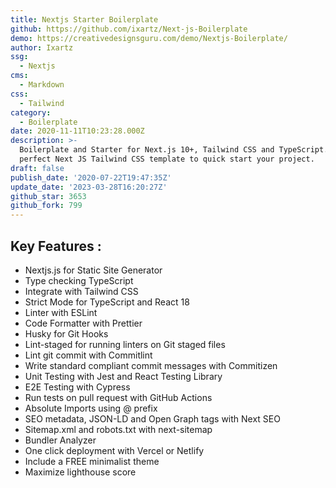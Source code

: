 ```yaml
---
title: Nextjs Starter Boilerplate
github: https://github.com/ixartz/Next-js-Boilerplate
demo: https://creativedesignsguru.com/demo/Nextjs-Boilerplate/
author: Ixartz
ssg:
  - Nextjs
cms:
  - Markdown
css:
  - Tailwind
category:
  - Boilerplate
date: 2020-11-11T10:23:28.000Z
description: >-
  Boilerplate and Starter for Next.js 10+, Tailwind CSS and TypeScript. The
  perfect Next JS Tailwind CSS template to quick start your project.
draft: false
publish_date: '2020-07-22T19:47:35Z'
update_date: '2023-03-28T16:20:27Z'
github_star: 3653
github_fork: 799
---
```

## Key Features :

- Nextjs.js for Static Site Generator
- Type checking TypeScript
- Integrate with Tailwind CSS
- Strict Mode for TypeScript and React 18
- Linter with ESLint
- Code Formatter with Prettier
- Husky for Git Hooks
- Lint-staged for running linters on Git staged files
- Lint git commit with Commitlint
- Write standard compliant commit messages with Commitizen
- Unit Testing with Jest and React Testing Library
- E2E Testing with Cypress
- Run tests on pull request with GitHub Actions
- Absolute Imports using @ prefix
- SEO metadata, JSON-LD and Open Graph tags with Next SEO
- Sitemap.xml and robots.txt with next-sitemap
- Bundler Analyzer
- One click deployment with Vercel or Netlify
- Include a FREE minimalist theme
- Maximize lighthouse score
